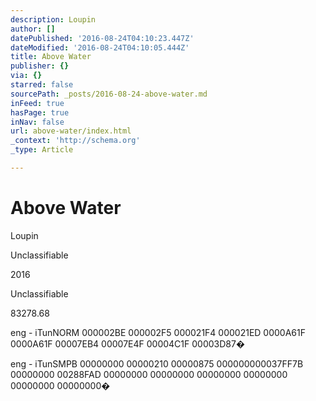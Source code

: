 ```yaml
---
description: Loupin
author: []
datePublished: '2016-08-24T04:10:23.447Z'
dateModified: '2016-08-24T04:10:05.444Z'
title: Above Water
publisher: {}
via: {}
starred: false
sourcePath: _posts/2016-08-24-above-water.md
inFeed: true
hasPage: true
inNav: false
url: above-water/index.html
_context: 'http://schema.org'
_type: Article

---
```

# Above Water

Loupin

Unclassifiable

2016

Unclassifiable

83278.68

eng - iTunNORM 000002BE 000002F5 000021F4 000021ED 0000A61F 0000A61F 00007EB4 00007E4F 00004C1F 00003D87�

eng - iTunSMPB 00000000 00000210 00000875 000000000037FF7B 00000000 00288FAD 00000000 00000000 00000000 00000000 00000000 00000000�